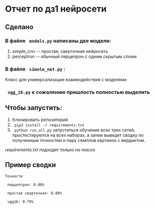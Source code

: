 # Отчет по дз1 нейросети
## Сделано
### В файле ``` models.py``` написаны две модели: 
1. simple_cnn -- простая, сверточная нейросеть 
2. perceptron -- обычный перцепрон с одним скрытым слоем
### В файле ``` simole_net.py``` :
Класс для универсализации взаимодействия с моделями
###  ``` vgg_16.py``` к сожалению пришлость полностью выделить 

## Чтобы запустить:
1. Клонировать репозиторий
2. ``` pip3 install -r requirements.txt``` 
3. ``` python run_all.py``` 
запуститься обучение всех трех сетей, простестируются на всех наборах, а 
затем выведет сводку по полученным точностям и пару семплов картинок с вердиктом.

*requirements.txt подходят только на macos* 

## Пример сводки 

``` 
Точности

 перцептрон: 0.80%

 простая сверточная: 0.89%

 vgg16: 0.79% 
 ```

